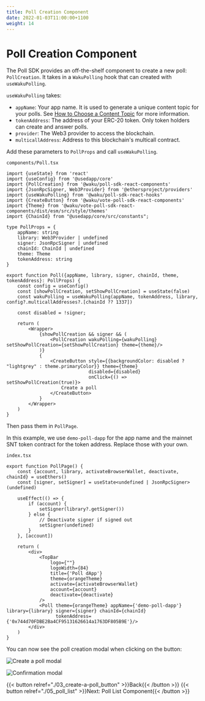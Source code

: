 ```yaml
---
title: Poll Creation Component
date: 2022-01-03T11:00:00+1100
weight: 14
---
```


# Poll Creation Component

The Poll SDK provides an off-the-shelf component to create a new poll: `PollCreation`.
It takes in a `WakuPolling` hook that can created with `useWakuPolling`.

`useWakuPolling` takes:
- `appName`: Your app name.
  It is used to generate a unique content topic for your polls. 
  See [How to Choose a Content Topic](/docs/guides/01_choose_content_topic/) for more information.
- `tokenAddress`: The address of your ERC-20 token.
  Only token holders can create and answer polls.
- `provider`: The Web3 provider to access the blockchain.
- `multicallAddress`: Address to this blockchain's multicall contract.

Add these parameters to `PollProps` and call `useWakuPolling`.

`components/Poll.tsx`
```tsx
import {useState} from 'react'
import {useConfig} from '@usedapp/core'
import {PollCreation} from '@waku/poll-sdk-react-components'
import {JsonRpcSigner, Web3Provider} from '@ethersproject/providers'
import {useWakuPolling} from '@waku/poll-sdk-react-hooks'
import {CreateButton} from '@waku/vote-poll-sdk-react-components'
import {Theme} from '@waku/vote-poll-sdk-react-components/dist/esm/src/style/themes'
import {ChainId} from "@usedapp/core/src/constants";

type PollProps = {
    appName: string
    library: Web3Provider | undefined
    signer: JsonRpcSigner | undefined
    chainId: ChainId | undefined
    theme: Theme
    tokenAddress: string
}

export function Poll({appName, library, signer, chainId, theme, tokenAddress}: PollProps) {
    const config = useConfig()
    const [showPollCreation, setShowPollCreation] = useState(false)
    const wakuPolling = useWakuPolling(appName, tokenAddress, library, config?.multicallAddresses?.[chainId ?? 1337])

    const disabled = !signer;

    return (
        <Wrapper>
            {showPollCreation && signer && (
                <PollCreation wakuPolling={wakuPolling} setShowPollCreation={setShowPollCreation} theme={theme}/>
            )}
            {
                <CreateButton style={{backgroundColor: disabled ? "lightgrey" : theme.primaryColor}} theme={theme}
                              disabled={disabled}
                              onClick={() => setShowPollCreation(true)}>
                    Create a poll
                </CreateButton>
            }
        </Wrapper>
    )
}
```

Then pass them in `PollPage`.

In this example, we use `demo-poll-dapp` for the app name and the mainnet SNT token contract for the token address.
Replace those with your own.

`index.tsx`
```tsx
export function PollPage() {
    const {account, library, activateBrowserWallet, deactivate, chainId} = useEthers()
    const [signer, setSigner] = useState<undefined | JsonRpcSigner>(undefined)

    useEffect(() => {
        if (account) {
            setSigner(library?.getSigner())
        } else {
            // Deactivate signer if signed out
            setSigner(undefined)
        }
    }, [account])

    return (
        <div>
            <TopBar
                logo={""}
                logoWidth={84}
                title={'Poll dApp'}
                theme={orangeTheme}
                activate={activateBrowserWallet}
                account={account}
                deactivate={deactivate}
            />
            <Poll theme={orangeTheme} appName={'demo-poll-dapp'} library={library} signer={signer} chainId={chainId}
                  tokenAddress={'0x744d70FDBE2Ba4CF95131626614a1763DF805B9E'}/>
        </div>
    )
}
```

You can now see the poll creation modal when clicking on the button:

![Create a poll modal](/assets/poll_sdk/create-a-poll-component.png)

![Confirmation modal](/assets/poll_sdk/poll-created.png)

{{< button relref="./03_create-a-poll_button"  >}}Back{{< /button >}}
{{< button relref="./05_poll_list"  >}}Next: Poll List Component{{< /button >}}
